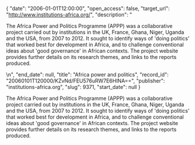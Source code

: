 {
  "date": "2006-01-01T12:00:00", 
  "open_access": false, 
  "target_url": "http://www.institutions-africa.org/", 
  "description": "<p>The Africa Power and Politics Programme (APPP) was a collaborative project carried out by institutions in the UK, France, Ghana, Niger, Uganda and the USA, from 2007 to 2012. It sought to identify ways of 'doing politics' that worked best for development in Africa, and to challenge conventional ideas about 'good governance' in African contexts. The project website provides further details on its research themes, and links to the reports produced.</p>\n", 
  "end_date": null, 
  "title": "Africa power and politics", 
  "record_id": "20060101T120000/KZvNd/FEU576uRW7E6HINA==", 
  "publisher": "institutions-africa.org", 
  "slug": 9371, 
  "start_date": null
}

<p>The Africa Power and Politics Programme (APPP) was a collaborative project carried out by institutions in the UK, France, Ghana, Niger, Uganda and the USA, from 2007 to 2012. It sought to identify ways of 'doing politics' that worked best for development in Africa, and to challenge conventional ideas about 'good governance' in African contexts. The project website provides further details on its research themes, and links to the reports produced.</p>

